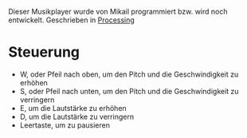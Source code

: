 Dieser Musikplayer wurde von Mikail programmiert bzw. wird noch entwickelt. Geschrieben in [Processing](/../master/Processing)

# Steuerung

* W, oder Pfeil nach oben, um den Pitch und die Geschwindigkeit zu erhöhen
* S, oder Pfeil nach unten, um den Pitch und die Geschwindigkeit zu verringern
* E, um die Lautstärke zu erhöhen
* D, um die Lautstärke zu verringern
* Leertaste, um zu pausieren
